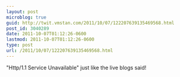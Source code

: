 ```yaml
---
layout: post
microblog: true
guid: http://twit.vmstan.com/2011/10/07/122207639135469568.html
post_id: 3040289
date: 2011-10-07T01:12:26-0600
lastmod: 2011-10-07T01:12:26-0600
type: post
url: /2011/10/07/122207639135469568.html
---
```

"Http/1.1 Service Unavailable" just like the live blogs said!

